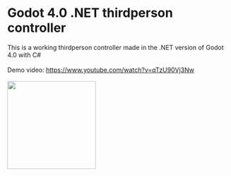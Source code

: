 # Godot 4.0 .NET thirdperson controller
This is a working thirdperson controller made in the .NET version of Godot 4.0 with C# <br>
<br>
Demo video: https://www.youtube.com/watch?v=qTzU90Vj3Nw<br>
<br>
<img width="200px" src="https://raw.githubusercontent.com/vaporvee/gd-mono-thirdpersoncontroller/master/icon.png">

